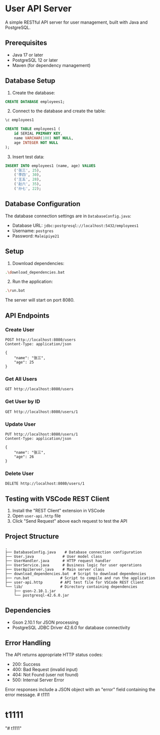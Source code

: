 # User API Server

A simple RESTful API server for user management, built with Java and PostgreSQL.

## Prerequisites

- Java 17 or later
- PostgreSQL 12 or later
- Maven (for dependency management)

## Database Setup

1. Create the database:
```sql
CREATE DATABASE employees1;
```

2. Connect to the database and create the table:
```sql
\c employees1

CREATE TABLE employees1 (
    id SERIAL PRIMARY KEY,
    name VARCHAR(100) NOT NULL,
    age INTEGER NOT NULL
);
```

3. Insert test data:
```sql
INSERT INTO employees1 (name, age) VALUES 
    ('张三', 25),
    ('李四', 30),
    ('王五', 28),
    ('赵六', 35),
    ('孙七', 22);
```

## Database Configuration

The database connection settings are in `DatabaseConfig.java`:
- Database URL: `jdbc:postgresql://localhost:5432/employees1`
- Username: `postgres`
- Password: `Maleipiye21`

## Setup

1. Download dependencies:
```bash
.\download_dependencies.bat
```

2. Run the application:
```bash
.\run.bat
```

The server will start on port 8080.

## API Endpoints

### Create User
```http
POST http://localhost:8080/users
Content-Type: application/json

{
    "name": "张三",
    "age": 25
}
```

### Get All Users
```http
GET http://localhost:8080/users
```

### Get User by ID
```http
GET http://localhost:8080/users/1
```

### Update User
```http
PUT http://localhost:8080/users/1
Content-Type: application/json

{
    "name": "张三",
    "age": 26
}
```

### Delete User
```http
DELETE http://localhost:8080/users/1
```

## Testing with VSCode REST Client

1. Install the "REST Client" extension in VSCode
2. Open `user-api.http` file
3. Click "Send Request" above each request to test the API

## Project Structure

```
.
├── DatabaseConfig.java    # Database connection configuration
├── User.java             # User model class
├── UserHandler.java      # HTTP request handler
├── UserService.java      # Business logic for user operations
├── UserApiServer.java    # Main server class
├── download_dependencies.bat  # Script to download dependencies
├── run.bat              # Script to compile and run the application
├── user-api.http        # API test file for VSCode REST Client
└── lib/                 # Directory containing dependencies
    ├── gson-2.10.1.jar
    └── postgresql-42.6.0.jar
```

## Dependencies

- Gson 2.10.1 for JSON processing
- PostgreSQL JDBC Driver 42.6.0 for database connectivity

## Error Handling

The API returns appropriate HTTP status codes:
- 200: Success
- 400: Bad Request (invalid input)
- 404: Not Found (user not found)
- 500: Internal Server Error

Error responses include a JSON object with an "error" field containing the error message. # t1111
# t1111
"# t1111" 
